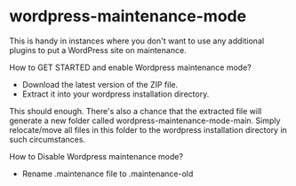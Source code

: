 # wordpress-maintenance-mode
This is handy in instances where you don't want to use any additional plugins to put a WordPress site on maintenance.

How to GET STARTED and enable Wordpress maintenance mode?
- Download the latest version of the ZIP file.
- Extract it into your wordpress installation directory.

This should enough. There's also a chance that the extracted file will generate a new folder called wordpress-maintenance-mode-main. Simply relocate/move all files in this folder to the wordpress installation directory in such circumstances.

How to Disable Wordpress maintenance mode?
- Rename .maintenance file to .maintenance-old
